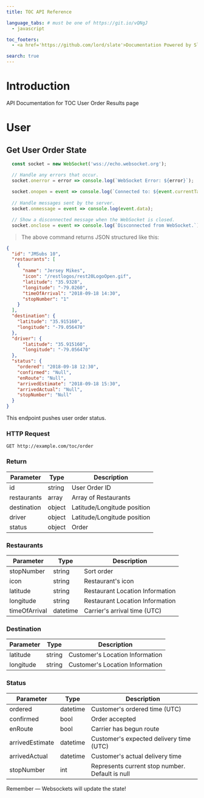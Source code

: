 ```yaml
---
title: TOC API Reference

language_tabs: # must be one of https://git.io/vQNgJ
  - javascript

toc_footers:
  - <a href='https://github.com/lord/slate'>Documentation Powered by Slate</a>

search: true
---
```


# Introduction

API Documentation for TOC User Order Results page

# User

## Get User Order State

```javascript
  const socket = new WebSocket('wss://echo.websocket.org');

  // Handle any errors that occur.
  socket.onerror = error => console.log(`WebSocket Error: ${error}`);
  
  socket.onopen = event => console.log(`Connected to: ${event.currentTarget.url}`);
  
  // Handle messages sent by the server.
  socket.onmessage = event => console.log(event.data);

  // Show a disconnected message when the WebSocket is closed.
  socket.onclose = event => console.log(`Disconnected from WebSocket.`);
```

> The above command returns JSON structured like this:

```json
{
  "id": "JMSubs 10",
  "restaurants": [
    {
      "name": "Jersey Mikes",
      "icon": "/restlogos/rest20LogoOpen.gif",
      "latitude": "35.9328",
      "longitude": "-79.0260",
      "timeOfArrival": "2018-09-18 14:30",
      "stopNumber": "1"
    }
  ],
  "destination": {
    "latitude": "35.915160",
    "longitude": "-79.056470"
  },
  "driver": {
      "latitude": "35.915160",
      "longitude": "-79.056470"
  },
  "status": {
    "ordered": "2018-09-18 12:30",
    "confirmed": "Null",
    "enRoute": "Null",
    "arrivedEstimate": "2018-09-18 15:30",
    "arrivedActual": "Null",
    "stopNumber": "Null"
  }
}
```

This endpoint pushes user order status.

### HTTP Request

`GET http://example.com/toc/order`

### Return

Parameter | Type | Description
--------- | ------- | -----------
id | string | User Order ID
restaurants | array | Array of Restaurants
destination | object | Latitude/Longitude position
driver | object | Latitude/Longitude position
status | object | Order

### Restaurants

Parameter | Type | Description
--------- | ------- | -----------
stopNumber | string | Sort order
icon  | string | Restaurant's icon
latitude | string | Restaurant Location Information
longitude | string | Restaurant Location Information
timeOfArrival | datetime | Carrier's arrival time (UTC)

### Destination

Parameter | Type | Description
--------- | ------- | -----------
latitude | string | Customer's Location Information
longitude | string | Customer's Location Information

### Status

Parameter | Type | Description
--------- | ------- | -----------
ordered | datetime | Customer's ordered time  (UTC)
confirmed | bool | Order accepted
enRoute | bool | Carrier has begun route
arrivedEstimate | datetime | Customer's expected delivery time (UTC)
arrivedActual | datetime | Customer's actual delivery time
stopNumber | int | Represents current stop number. Default is null

<aside class="success">
Remember — Websockets will update the state!
</aside>
